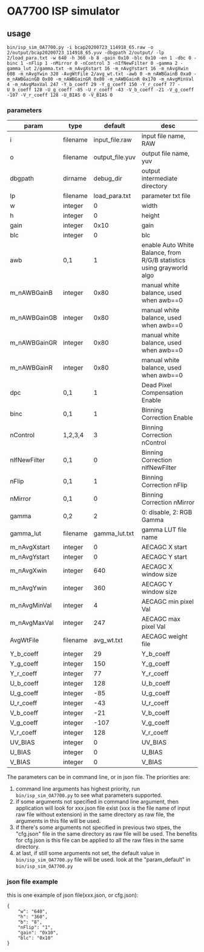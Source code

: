 # OA7700 ISP simulator

## usage


`bin/isp_sim_OA7700.py -i bcap20200723_114918_65.raw -o 2/output/bcap20200723_114918_65.yuv -dbgpath 2/output/ -lp 2/load_para.txt -w 640 -h 360 -b 8 -gain 0x10 -blc 0x10 -en 1 -dbc 0 -binc 1 -nFlip 1 -nMirror 0 -nControl 3 -nIfNewFilter 0 -gamma 2 -gamma_lut 2/gamma.txt -m_nAvgXstart 16 -m_nAvgYstart 16 -m_nAvgXwin 608 -m_nAvgYwin 320 -AvgWtFile 2/avg_wt.txt -awb 0 -m_nAWBGainB 0xa0 -m_nAWBGainGB 0x80 -m_nAWBGainGR 0x80 -m_nAWBGainR 0x170 -m_nAvgMinVal 4 -m_nAvgMaxVal 247 -Y_b_coeff 29 -Y_g_coeff 150 -Y_r_coeff 77 -U_b_coeff 128 -U_g_coeff -85 -U_r_coeff -43 -V_b_coeff -21 -V_g_coeff -107 -V_r_coeff 128 -U_BIAS 0 -V_BIAS 0`

### parameters

| param | type | default | desc |
| ----- | ---- | ------- | ---- |
| i | filename | input_file.raw | input file name, RAW |
| o | filename | output_file.yuv | output file name, yuv |
| dbgpath | dirname | debug_dir | output intermediate directory |
| lp | filename | load_para.txt | parameter txt file |
| w | integer | 0 | width |
| h | integer | 0 | height |
| gain | integer | 0x10 | gain |
| blc | integer | 0 | blc |
| awb | 0,1 | 1 | enable Auto White Balance, from R/G/B statistics using grayworld algo |
| m_nAWBGainB | integer | 0x80 | manual white balance, used when awb==0 |
| m_nAWBGainGB | integer | 0x80 | manual white balance, used when awb==0 |
| m_nAWBGainGR | integer | 0x80 | manual white balance, used when awb==0 |
| m_nAWBGainR | integer | 0x80 | manual white balance, used when awb==0 |
| dpc | 0,1 | 1 | Dead Pixel Compensation Enable |
| binc | 0,1 | 1 | Binning Correction Enable |
| nControl | 1,2,3,4 | 3 | Binning Correction nControl |
| nIfNewFilter | 0,1 | 0 | Binning Correction nIfNewFilter |
| nFlip | 0,1 | 1 | Binning Correction nFlip |
| nMirror | 0,1 | 0 | Binning Correction nMirror |
| gamma | 0,2 | 2 | 0: disable, 2: RGB Gamma |
| gamma_lut | filename | gamma_lut.txt | gamma LUT file name |
| m_nAvgXstart | integer | 0 | AECAGC X start |
| m_nAvgYstart | integer | 0 | AECAGC Y start |
| m_nAvgXwin | integer | 640 | AECAGC X window size |
| m_nAvgYwin | integer | 360 | AECAGC Y window size |
| m_nAvgMinVal | integer | 4 | AECAGC min pixel Val |
| m_nAvgMaxVal | integer | 247 | AECAGC max pixel Val |
| AvgWtFile | filename | avg_wt.txt | AECAGC weight file |
| Y_b_coeff | integer | 29  | Y_b_coeff |
| Y_g_coeff | integer | 150 | Y_g_coeff |
| Y_r_coeff | integer | 77  | Y_r_coeff |
| U_b_coeff | integer | 128 | U_b_coeff |
| U_g_coeff | integer | -85 | U_g_coeff |
| U_r_coeff | integer | -43 | U_r_coeff |
| V_b_coeff | integer | -21 | V_b_coeff |
| V_g_coeff | integer | -107 | V_g_coeff |
| V_r_coeff | integer | 128 | V_r_coeff |
| UV_BIAS | integer | 0 | UV_BIAS |
| U_BIAS | integer | 0 | U_BIAS |
| V_BIAS | integer | 0 | V_BIAS |

The parameters can be in command line, or in json file. The priorities are:

1. command line arguments has highest priority, run `bin/isp_sim_OA7700.py` to see what parameters supported.
2. if some arguments not specified in command line argument, then application will look for xxx.json file exist (xxx is the file name of input raw file without extension) in the same directory as raw file, the arguments in this file will be used.
3. if there's some arguments not specified in previous two stpes, the "cfg.json" file in the same directory as raw file will be used. The benefits for cfg.json is this file can be applied to all the raw files in the same directory.
4. at last, if still some arguments not set, the default value in `bin/isp_sim_OA7700.py` file will be used. look at the "param_default" in `bin/isp_sim_OA7700.py`

### json file example

this is one example of json file(xxx.json, or cfg.json):


```
{
	"w": "640",
	"h": "360",
	"b": "8",
	"nFlip": "1",
	"gain": "0x10",
	"blc": "0x10"
}
```
